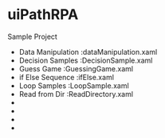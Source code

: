 # uiPathRPA

Sample Project
* Data Manipulation :dataManipulation.xaml
* Decision Samples  :DecisionSample.xaml
* Guess Game        :GuessingGame.xaml
* if Else Sequence  :ifElse.xaml
* Loop Samples      :LoopSample.xaml
* Read from Dir     :ReadDirectory.xaml
*
*
*
*
